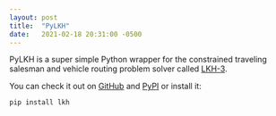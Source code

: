 ```yaml
---
layout: post
title:  "PyLKH"
date:   2021-02-18 20:31:00 -0500
---
```

PyLKH is a super simple Python wrapper for the constrained traveling salesman and vehicle routing problem solver called [LKH-3](http://akira.ruc.dk/~keld/research/LKH-3/).

<!-- ![VRP](http://webhotel4.ruc.dk/~keld/research/LKH-3/vrp.jpg) -->

You can check it out on [GitHub](https://github.com/ben-hudson/pylkh) and [PyPI](https://pypi.org/project/lkh) or install it:
```
pip install lkh
```
